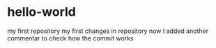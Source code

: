 # hello-world
my first repository
my first changes in repository
now I added another commentar to check how the commit works
